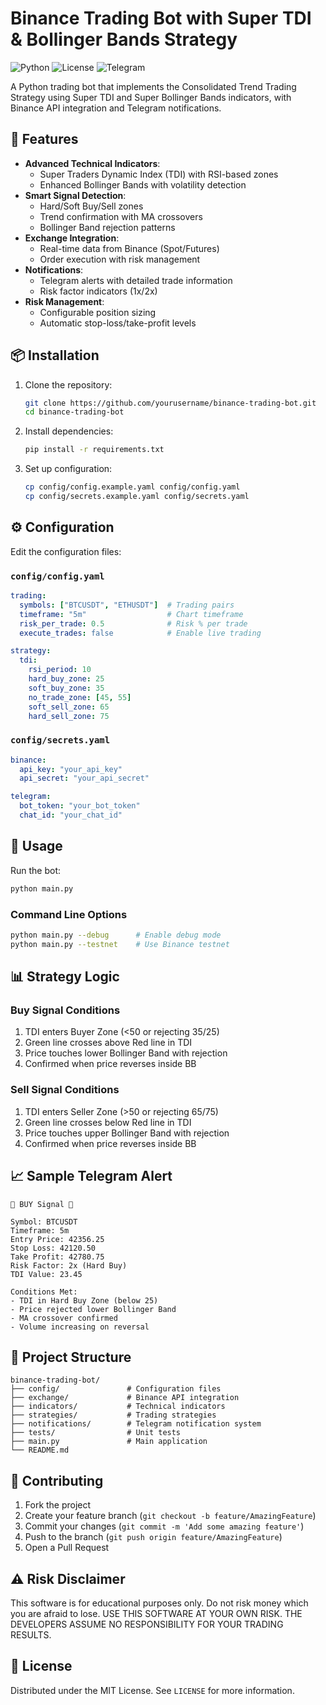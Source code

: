 # Binance Trading Bot with Super TDI & Bollinger Bands Strategy

![Python](https://img.shields.io/badge/python-3.8%2B-blue)
![License](https://img.shields.io/badge/license-MIT-green)
![Telegram](https://img.shields.io/badge/Telegram-Notifier-blue)

A Python trading bot that implements the Consolidated Trend Trading Strategy using Super TDI and Super Bollinger Bands indicators, with Binance API integration and Telegram notifications.

## 📌 Features

- **Advanced Technical Indicators**:
  - Super Traders Dynamic Index (TDI) with RSI-based zones
  - Enhanced Bollinger Bands with volatility detection
- **Smart Signal Detection**:
  - Hard/Soft Buy/Sell zones
  - Trend confirmation with MA crossovers
  - Bollinger Band rejection patterns
- **Exchange Integration**:
  - Real-time data from Binance (Spot/Futures)
  - Order execution with risk management
- **Notifications**:
  - Telegram alerts with detailed trade information
  - Risk factor indicators (1x/2x)
- **Risk Management**:
  - Configurable position sizing
  - Automatic stop-loss/take-profit levels

## 📦 Installation

1. Clone the repository:
   ```bash
   git clone https://github.com/yourusername/binance-trading-bot.git
   cd binance-trading-bot
   ```

2. Install dependencies:
   ```bash
   pip install -r requirements.txt
   ```

3. Set up configuration:
   ```bash
   cp config/config.example.yaml config/config.yaml
   cp config/secrets.example.yaml config/secrets.yaml
   ```

## ⚙️ Configuration

Edit the configuration files:

### `config/config.yaml`
```yaml
trading:
  symbols: ["BTCUSDT", "ETHUSDT"]  # Trading pairs
  timeframe: "5m"                  # Chart timeframe
  risk_per_trade: 0.5              # Risk % per trade
  execute_trades: false            # Enable live trading

strategy:
  tdi:
    rsi_period: 10
    hard_buy_zone: 25
    soft_buy_zone: 35
    no_trade_zone: [45, 55]
    soft_sell_zone: 65
    hard_sell_zone: 75
```

### `config/secrets.yaml`
```yaml
binance:
  api_key: "your_api_key"
  api_secret: "your_api_secret"

telegram:
  bot_token: "your_bot_token"
  chat_id: "your_chat_id"
```

## 🚀 Usage

Run the bot:
```bash
python main.py
```

### Command Line Options
```bash
python main.py --debug      # Enable debug mode
python main.py --testnet    # Use Binance testnet
```

## 📊 Strategy Logic

### Buy Signal Conditions
1. TDI enters Buyer Zone (<50 or rejecting 35/25)
2. Green line crosses above Red line in TDI
3. Price touches lower Bollinger Band with rejection
4. Confirmed when price reverses inside BB

### Sell Signal Conditions
1. TDI enters Seller Zone (>50 or rejecting 65/75)
2. Green line crosses below Red line in TDI
3. Price touches upper Bollinger Band with rejection
4. Confirmed when price reverses inside BB

## 📈 Sample Telegram Alert

```
🚀 BUY Signal 🚀

Symbol: BTCUSDT
Timeframe: 5m
Entry Price: 42356.25
Stop Loss: 42120.50
Take Profit: 42780.75
Risk Factor: 2x (Hard Buy)
TDI Value: 23.45

Conditions Met:
- TDI in Hard Buy Zone (below 25)
- Price rejected lower Bollinger Band
- MA crossover confirmed
- Volume increasing on reversal
```

## 📂 Project Structure

```
binance-trading-bot/
├── config/               # Configuration files
├── exchange/             # Binance API integration
├── indicators/           # Technical indicators
├── strategies/           # Trading strategies
├── notifications/        # Telegram notification system
├── tests/                # Unit tests
├── main.py               # Main application
└── README.md
```

## 🤝 Contributing

1. Fork the project
2. Create your feature branch (`git checkout -b feature/AmazingFeature`)
3. Commit your changes (`git commit -m 'Add some amazing feature'`)
4. Push to the branch (`git push origin feature/AmazingFeature`)
5. Open a Pull Request

## ⚠️ Risk Disclaimer

This software is for educational purposes only. Do not risk money which you are afraid to lose. USE THIS SOFTWARE AT YOUR OWN RISK. THE DEVELOPERS ASSUME NO RESPONSIBILITY FOR YOUR TRADING RESULTS.

## 📜 License

Distributed under the MIT License. See `LICENSE` for more information.
